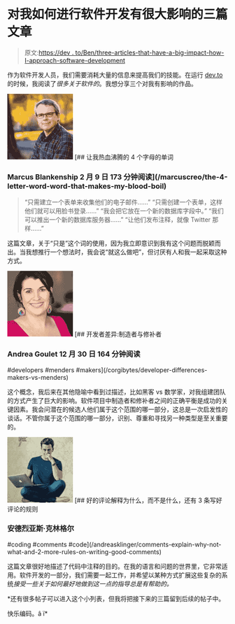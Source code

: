 # 对我如何进行软件开发有很大影响的三篇文章

> 原文:[https://dev . to/Ben/three-articles-that-have-a-big-impact-how-I-approach-software-development](https://dev.to/ben/three-articles-that-had-a-big-impact-on-how-i-approach-software-development)

作为软件开发人员，我们需要消耗大量的信息来提高我们的技能。在运行 [dev.to](https://dev.to/) 的时候，我阅读了*很多关于软件的*。我想分享三个对我有影响的作品。

[![marcuscreo image](img/3746e208e529a3b028bc491fcff398d2.png)](/marcuscreo) [## 让我热血沸腾的 4 个字母的单词

### Marcus Blankenship 2 月 9 日 173 分钟阅读](/marcuscreo/the-4-letter-word-word-that-makes-my-blood-boil) 

> “只需建立一个表单来收集他们的电子邮件……”
> “只需创建一个表单，这样他们就可以用脸书登录……”
> “我会把它放在一个新的数据库字段中。”
> “我们可以推出一个新的数据库服务器……”
> “让他们发布注释，就像 Twitter 那样……”

这篇文章，关于“只是”这个词的使用，因为我立即意识到我有这个问题而脱颖而出。当我想推行一个想法时，我会说“就这么做吧”，但讨厌有人和我一起采取这种方式。

[![andreagoulet image](img/f64aedff6fef4a55e3c126211c0e4362.png)](/andreagoulet) [## 开发者差异:制造者与修补者

### Andrea Goulet 12 月 30 日 164 分钟阅读

#developers #menders #makers](/corgibytes/developer-differences-makers-vs-menders)

这个概念，我后来在其他隐喻中看到过描述，比如黑客 vs 数学家，对我组建团队的方式产生了巨大的影响。软件项目中制造者和修补者之间的正确平衡是成功的关键因素。我会问潜在的候选人他们属于这个范围的哪一部分，这总是一次启发性的谈话。不管你属于这个范围的哪一部分，识别、尊重和寻找另一种类型是至关重要的。

[![andreasklinger image](img/c421414cd9e08f59edace47e0293c3e5.png)](/andreasklinger) [## 好的评论解释为什么，而不是什么，还有 3 条写好评论的规则

### 安德烈亚斯·克林格尔

#coding #comments #code](/andreasklinger/comments-explain-why-not-what-and-2-more-rules-on-writing-good-comments)

这篇文章很好地描述了代码中注释的目的。在我的语言和问题的世界里，它非常适用。软件开发的一部分，我们需要一起工作，并希望以某种方式扩展这些复杂的系统*接受一些关于如何最好地做到这一点的指导总是有帮助的。*

 *还有很多帖子可以进入这个小列表，但我将把接下来的三篇留到后续的帖子中。

快乐编码。â ï*
